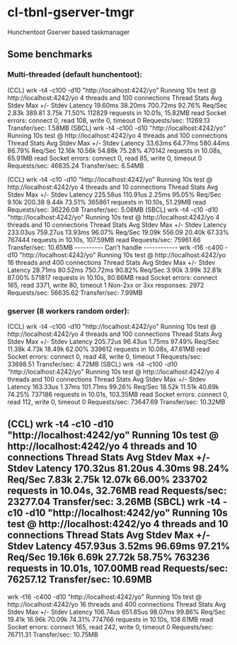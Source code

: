 # cl-tbnl-gserver-tmgr
Hunchentoot Gserver based taskmanager

## Some benchmarks

### Multi-threaded (default hunchentoot):
(CCL)
wrk -t4 -c100 -d10 "http://localhost:4242/yo"
Running 10s test @ http://localhost:4242/yo
  4 threads and 100 connections
  Thread Stats   Avg      Stdev     Max   +/- Stdev
    Latency    19.60ms   38.20ms 700.72ms   92.76%
    Req/Sec     2.83k   389.81     3.75k    71.50%
  112829 requests in 10.01s, 15.82MB read
  Socket errors: connect 0, read 108, write 0, timeout 0
Requests/sec:  11269.13
Transfer/sec:      1.58MB
(SBCL)
wrk -t4 -c100 -d10 "http://localhost:4242/yo"
Running 10s test @ http://localhost:4242/yo
  4 threads and 100 connections
  Thread Stats   Avg      Stdev     Max   +/- Stdev
    Latency    33.63ms   64.77ms 580.44ms   86.79%
    Req/Sec    12.16k    10.56k   54.88k    75.28%
  470142 requests in 10.08s, 65.91MB read
  Socket errors: connect 0, read 85, write 0, timeout 0
Requests/sec:  46635.24
Transfer/sec:      6.54MB

(CCL)
wrk -t4 -c10 -d10 "http://localhost:4242/yo"
Running 10s test @ http://localhost:4242/yo
  4 threads and 10 connections
  Thread Stats   Avg      Stdev     Max   +/- Stdev
    Latency   225.58us  110.91us   2.25ms   95.05%
    Req/Sec     9.10k   200.38     9.44k    73.51%
  365861 requests in 10.10s, 51.29MB read
Requests/sec:  36226.08
Transfer/sec:      5.08MB
(SBCL)
wrk -t4 -c10 -d10 "http://localhost:4242/yo"
Running 10s test @ http://localhost:4242/yo
  4 threads and 10 connections
  Thread Stats   Avg      Stdev     Max   +/- Stdev
    Latency   233.03us  759.27us  13.93ms   96.07%
    Req/Sec    19.09k   556.09    20.40k    67.33%
  767444 requests in 10.10s, 107.59MB read
Requests/sec:  75961.66
Transfer/sec:     10.65MB
---------- Can't handle ------------
wrk -t16 -c400 -d10 "http://localhost:4242/yo"
Running 10s test @ http://localhost:4242/yo
  16 threads and 400 connections
  Thread Stats   Avg      Stdev     Max   +/- Stdev
    Latency    28.71ms   80.52ms 750.72ms   90.82%
    Req/Sec     3.90k     3.99k   32.81k    87.00%
  571817 requests in 10.10s, 80.66MB read
  Socket errors: connect 165, read 3371, write 80, timeout 1
  Non-2xx or 3xx responses: 2972
Requests/sec:  56635.62
Transfer/sec:      7.99MB


### gserver (8 workers random order):
(CCL)
wrk -t4 -c100 -d10 "http://localhost:4242/yo"
Running 10s test @ http://localhost:4242/yo
  4 threads and 100 connections
  Thread Stats   Avg      Stdev     Max   +/- Stdev
    Latency   205.72us   96.43us   1.75ms   97.49%
    Req/Sec    11.38k     4.73k   18.49k    62.00%
  339612 requests in 10.08s, 47.61MB read
  Socket errors: connect 0, read 48, write 0, timeout 1
Requests/sec:  33698.51
Transfer/sec:      4.72MB
(SBCL)
wrk -t4 -c100 -d10 "http://localhost:4242/yo"
Running 10s test @ http://localhost:4242/yo
  4 threads and 100 connections
  Thread Stats   Avg      Stdev     Max   +/- Stdev
    Latency   163.33us    1.37ms 101.71ms   99.26%
    Req/Sec    18.52k    11.51k   40.69k    74.25%
  737186 requests in 10.01s, 103.35MB read
  Socket errors: connect 0, read 112, write 0, timeout 0
Requests/sec:  73647.69
Transfer/sec:     10.32MB

(CCL)
wrk -t4 -c10 -d10 "http://localhost:4242/yo"
Running 10s test @ http://localhost:4242/yo
  4 threads and 10 connections
  Thread Stats   Avg      Stdev     Max   +/- Stdev
    Latency   170.32us   81.20us   4.30ms   98.24%
    Req/Sec     7.83k     2.75k   12.07k    66.00%
  233702 requests in 10.04s, 32.76MB read
Requests/sec:  23277.04
Transfer/sec:      3.26MB
(SBCL)
wrk -t4 -c10 -d10 "http://localhost:4242/yo"
Running 10s test @ http://localhost:4242/yo
  4 threads and 10 connections
  Thread Stats   Avg      Stdev     Max   +/- Stdev
    Latency   457.93us    3.52ms  96.69ms   97.21%
    Req/Sec    19.16k     6.69k   27.72k    58.75%
  763236 requests in 10.01s, 107.00MB read
Requests/sec:  76257.12
Transfer/sec:     10.69MB
---------------------------------------
wrk -t16 -c400 -d10 "http://localhost:4242/yo"
Running 10s test @ http://localhost:4242/yo
  16 threads and 400 connections
  Thread Stats   Avg      Stdev     Max   +/- Stdev
    Latency   106.74us  651.85us  98.07ms   99.86%
    Req/Sec    19.41k    16.96k   70.09k    74.31%
  774766 requests in 10.10s, 108.61MB read
  Socket errors: connect 165, read 242, write 0, timeout 0
Requests/sec:  76711.31
Transfer/sec:     10.75MB


